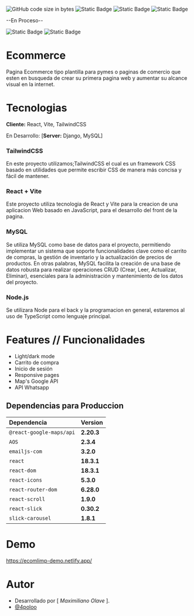 ![GitHub code size in bytes](https://img.shields.io/github/languages/code-size/4poloo/Ecommerce_1?style=for-the-badge&logo=coder&color=%230CF07E)
![Static Badge](https://img.shields.io/badge/React-18.3.1-blue?style=for-the-badge&logo=React&logoColor=%230CF07E&color=%230CF07E)
![Static Badge](https://img.shields.io/badge/TailwindCSS-3.4.14-blue?style=for-the-badge&logo=TailwindCSS&logoColor=%230CF07E&color=%230CF07E)
![Static Badge](https://img.shields.io/badge/Vite-5.4.10-blue?style=for-the-badge&logo=Vite&logoColor=%230CF07E&color=%230CF07E)

--En Proceso--

![Static Badge](https://img.shields.io/badge/Python-blue?style=for-the-badge&logo=python&logoColor=%230CF07E)
![Static Badge](https://img.shields.io/badge/Django-blue?style=for-the-badge&logo=Django&logoColor=%230CF07E)



# Ecommerce

Pagina Ecommerce tipo plantilla para pymes o paginas de comercio que esten en busqueda de crear su primera pagina web y aumentar su alcance visual en la internet.

# Tecnologias

**Cliente:** React, Vite, TailwindCSS

En Desarrollo: [**Server:** Django, MySQL] 

### TailwindCSS

En este proyecto utilizamos;TailwindCSS el cual es un framework CSS basado en utilidades que permite escribir CSS de manera más concisa y fácil de mantener.

### React + Vite

Este proyecto utiliza tecnologia de React y Vite para la creacion de una aplicacion Web basado en JavaScript, para el desarrollo del front de la pagina.

### MySQL

Se utiliza MySQL como base de datos para el proyecto, permitiendo implementar un sistema que soporte funcionalidades clave como el carrito de compras, la gestión de inventario y la actualización de precios de productos. En otras palabras, MySQL facilita la creación de una base de datos robusta para realizar operaciones CRUD (Crear, Leer, Actualizar, Eliminar), esenciales para la administración y mantenimiento de los datos del proyecto.

### Node.js

Se utilizara Node para el back y la programacion en general, estaremos al uso de TypeScript como lenguaje principal.


# Features // Funcionalidades

- Light/dark mode 
- Carrito de compra
- Inicio de sesión
- Responsive pages
- Map's Google API
- API Whatsapp


## Dependencias para Produccion

| Dependencia | Version                    |
| :--------   | :------------------------- |
| `@react-google-maps/api`   | **2.20.3** |
| `AOS`   | **2.3.4** |
| `emailjs-com`   | **3.2.0** |
| `react`   | **18.3.1** |
| `react-dom`   | **18.3.1** |
| `react-icons`   | **5.3.0** |
| `react-router-dom`   | **6.28.0** |
| `react-scroll`   | **1.9.0** |
| `react-slick`   | **0.30.2** |
| `slick-carousel`   | **1.8.1** |


# Demo

https://ecomlimp-demo.netlify.app/

# Autor

- Desarrollado por [ *Maximiliano Olave* ].
- [@4poloo](https://www.github.com/4poloo)